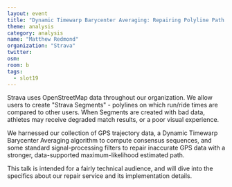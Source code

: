 ```yaml
---
layout: event
title: "Dynamic Timewarp Barycenter Averaging: Repairing Polyline Path Information with User Trajectory Data"
theme: analysis
category: analysis
name: "Matthew Redmond"
organization: "Strava"
twitter:
osm:
room: b
tags:
  - slot19
---
```

Strava uses OpenStreetMap data throughout our organization. We allow users to create "Strava Segments" - polylines on which run/ride times are compared to other users. When Segments are created with bad data, athletes may receive degraded match results, or a poor visual experience.

We harnessed our collection of GPS trajectory data, a Dynamic Timewarp Barycenter Averaging algorithm to compute consensus sequences, and some standard signal-processing filters to repair inaccurate GPS data with a stronger, data-supported maximum-likelihood estimated path.

This talk is intended for a fairly technical audience, and will dive into the specifics about our repair service and its implementation details.
